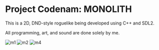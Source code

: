 Project Codenam: MONOLITH
=========================
This is a 2D, DND-style roguelike being developed using C++ and SDL2.

All programming, art, and sound are done solely by me.

![m1]("./m1.png")
![m2]("./m2.png")
![m4]("./m4.png")
